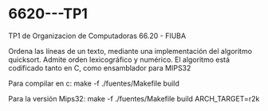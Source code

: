 # 6620---TP1
TP1 de Organizacion de Computadoras 66.20 - FIUBA

Ordena las líneas de un texto, mediante una implementación del algoritmo quicksort.
Admite orden lexicográfico y numérico. El algoritmo está codificado tanto en C, como
ensamblador para MIPS32

Para compilar en c:
make -f ./fuentes/Makefile build

Para la versión Mips32:
make -f ./fuentes/Makefile build ARCH_TARGET=r2k
